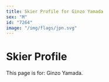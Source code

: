 ```yaml
---
title: Skier Profile for Ginzo Yamada
sex: "M"
id: "7264"
image: "/img/flags/jpn.svg" 
---
```


# Skier Profile

This page is for: Ginzo Yamada.
    
